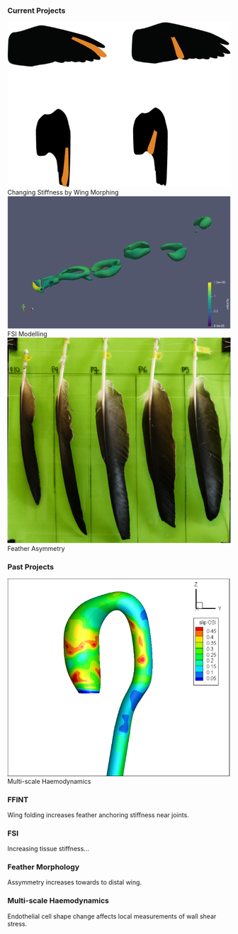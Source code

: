 <html>
<head>
<meta name="viewport" content="width=device-width, initial-scale=1">
<style>
  
* {
  box-sizing: border-box;
}

.column {
  float: left;
  width: 33.33%;
  padding: 5px;
}

/* Clearfix (clear floats) */
.row::after {
  content: "";
  clear: both;
  display: table;
}

.container {
  position: relative;
  width: 100%;
}

.image {
  display: block;
  width: 100%;
  height: auto;
}

.overlay {
  position: absolute;
  top: 0;
  bottom: 0;
  left: 0;
  right: 0;
  height: 100%;
  width: 100%;
  opacity: 0;
  transition: .5s ease;
  background-color: #2AAD95;
}

.container:hover .overlay {
  opacity: 1;
}

.text {
  color: white;
  font-size: 16px;
  position: absolute;
  top: 50%;
  left: 50%;
  -webkit-transform: translate(-50%, -50%);
  -ms-transform: translate(-50%, -50%);
  transform: translate(-50%, -50%);
  text-align: center;
}

/* Expandable text container */
.content {
  position: relative;
  padding: 0 12px;
  display: none;
  overflow: hidden;
  background-color: #f1f1f1;
  width: 100%;
}

</style>
</head>
<body>

<h3>Current Projects</h3>

<!-- Buttons -->
<div class="row">
  <div class="column">
    <div class="container">
      <img src="/images/ffint.png" alt="ffint" class="image">
      <div class="overlay">
        <div class="text">Changing Stiffness by Wing Morphing</div>
      </div>
    </div>
  </div>
  <div class="column">
    <div class="container">
      <img src="/images/Q criterion.png" alt="cfd" class="image">
      <div class="overlay">
        <div class="text">FSI Modelling</div>
      </div>
    </div>
  </div>
  <div class="column">
    <div class="container">
      <img src="/images/feathers.JPG" alt="momocs" class="image">
      <div class="overlay">
        <div class="text">Feather Asymmetry</div>
      </div>
    </div>
  </div>
</div>

<h3>Past Projects</h3>

<div class="row">
  <div class="column">
    <div class="container">
      <img src="/images/sliposi.png" alt="aorta" class="image" onclick="myFunction(event, 'aorta')">
      <div class="overlay">
        <div class="text">Multi-scale Haemodynamics</div>
      </div>
    </div>
  </div>
</div>
  
<!-- content -->
<div id="ffint" class="content">
  <h3>FFINT</h3>
  <p>Wing folding increases feather anchoring stiffness near joints.</p>
</div>
<div id="cfd" class="content">
  <h3>FSI</h3>
  <p>Increasing tissue stiffness... </p>
</div>
<div id="feamorph" class="content">
  <h3>Feather Morphology</h3>
  <p>Assymmetry increases towards to distal wing.</p>
</div>
<div id="aorta" class="content">
  <h3>Multi-scale Haemodynamics</h3>
  <p>Endothelial cell shape change affects local measurements of wall shear stress.</p>
</div>

<script>
function myFunctiony(evt, proj) {
  var i, content, container;
  content = document.getElementsByClassName("content");
  for (i = 0; i < content.length; i++) {
    content[i].style.display = "none";
  }
  container = document.getElementsByClassName("container");
  for (i = 0; i < tablinks.length; i++) {
    tablinks[i].className = container[i].className.replace(" active", "");
  }
  document.getElementById(proj).style.display = "block";
  evt.currentTarget.className += " active";
}

</body>
</html>
